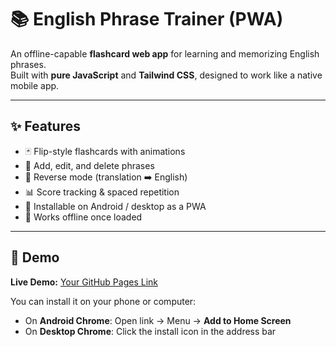 # 📚 English Phrase Trainer (PWA)

An offline-capable **flashcard web app** for learning and memorizing English phrases.  
Built with **pure JavaScript** and **Tailwind CSS**, designed to work like a native mobile app.

---

## ✨ Features
- 🃏 Flip-style flashcards with animations
- 📝 Add, edit, and delete phrases
- 🔄 Reverse mode (translation ➡️ English)
- 📊 Score tracking & spaced repetition
- 📱 Installable on Android / desktop as a PWA
- 📶 Works offline once loaded

---

## 🚀 Demo
**Live Demo:** [Your GitHub Pages Link](https://awledomara.github.io/flashcard-app/)  

You can install it on your phone or computer:
- On **Android Chrome**: Open link → Menu → **Add to Home Screen**
- On **Desktop Chrome**: Click the install icon in the address bar
